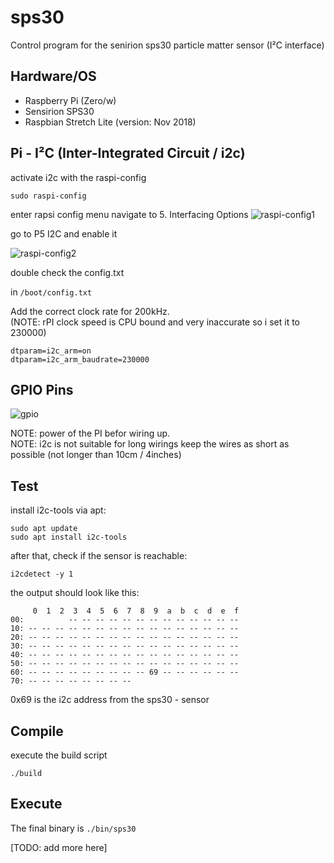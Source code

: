 # sps30
Control program for the senirion sps30 particle matter sensor (I²C interface)

## Hardware/OS
* Raspberry Pi (Zero/w)
* Sensirion SPS30
* Raspbian Stretch Lite (version: Nov 2018)

## Pi - I²C (Inter-Integrated Circuit / i2c) 
activate i2c with the raspi-config
```
sudo raspi-config
```
enter rapsi config menu navigate to 5. Interfacing Options
![raspi-config1](https://raw.githubusercontent.com/brannow/sps30/master/docs/raspi-config_level1.png)

go to P5 I2C and enable it

![raspi-config2](https://raw.githubusercontent.com/brannow/sps30/master/docs/i2c_enable.png)

double check the config.txt 

in ```/boot/config.txt```
 
Add the correct clock rate for 200kHz. <br /> (NOTE: rPI clock speed is CPU bound and very inaccurate so i set it to 230000)
```
dtparam=i2c_arm=on
dtparam=i2c_arm_baudrate=230000
```

## GPIO Pins

![gpio](https://raw.githubusercontent.com/brannow/sps30/master/docs/gpio.png)

NOTE: power of the PI befor wiring up.<br />
NOTE: i2c is not suitable for long wirings keep the wires as short as possible (not longer than 10cm / 4inches)

## Test

install i2c-tools via apt:
``` 
sudo apt update
sudo apt install i2c-tools
```

after that, check if the sensor is reachable:
```
i2cdetect -y 1
```
the output should look like this: 
``` 
     0  1  2  3  4  5  6  7  8  9  a  b  c  d  e  f
00:          -- -- -- -- -- -- -- -- -- -- -- -- -- 
10: -- -- -- -- -- -- -- -- -- -- -- -- -- -- -- -- 
20: -- -- -- -- -- -- -- -- -- -- -- -- -- -- -- -- 
30: -- -- -- -- -- -- -- -- -- -- -- -- -- -- -- -- 
40: -- -- -- -- -- -- -- -- -- -- -- -- -- -- -- -- 
50: -- -- -- -- -- -- -- -- -- -- -- -- -- -- -- -- 
60: -- -- -- -- -- -- -- -- -- 69 -- -- -- -- -- -- 
70: -- -- -- -- -- -- -- --  
```

0x69 is the i2c address from the sps30 - sensor

## Compile 
execute the build script 
```
./build
```

## Execute
The final binary is ```./bin/sps30```

[TODO: add more here]